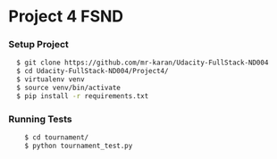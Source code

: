 # Project 4 FSND

### Setup Project

```bash
  $ git clone https://github.com/mr-karan/Udacity-FullStack-ND004
  $ cd Udacity-FullStack-ND004/Project4/
  $ virtualenv venv
  $ source venv/bin/activate
  $ pip install -r requirements.txt
```

### Running Tests
```bash
    $ cd tournament/
    $ python tournament_test.py
```
